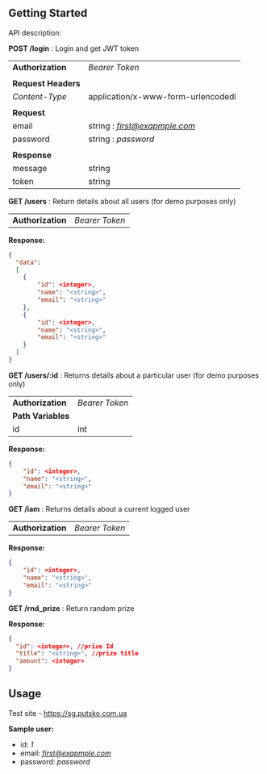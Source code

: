 <div id="top"></div>

## Getting Started

API description:

**POST /login** : Login and get JWT token

|  |                                    |
| :---         |:-----------------------------------|
| **Authorization**   | _Bearer Token_                     |
|  |                                    |
| **Request Headers** |                                    |
| _Content-Type_      | application/x-www-form-urlencodedl |
|  |                                    |
| **Request**         |                                    |
| email               | string : *first@exapmple.com*      |
| password               | string : *password*                |
|  |                                    |
| **Response**         |                                    |
| message               | string                             |
| token               | string                             |

**GET /users** : Return details about all users (for demo purposes only)

|  |                                    |
| :---         |:-----------------------------------|
| **Authorization**   | _Bearer Token_                     |

**Response:**
```json
{
  "data": 
  [
    {
        "id": <integer>,
        "name": "<string>",
        "email": "<string>"
    }, 
    {
        "id": <integer>,
        "name": "<string>",
        "email": "<string>"
    }
  ]
} 
```

**GET /users/:id** : Returns details about a particular user (for demo purposes only)

|  |                |
| :---         |:---------------|
| **Authorization**   | _Bearer Token_ |
| **Path Variables**   |                |
| id   | int            |

**Response:**
```json
{
    "id": <integer>,
    "name": "<string>",
    "email": "<string>"
} 
```

**GET /iam** : Returns details about a current logged user

|  |                |
| :---         |:---------------|
| **Authorization**   | _Bearer Token_ |

**Response:**
```json
{
    "id": <integer>,
    "name": "<string>",
    "email": "<string>"
} 
```

**GET /rnd_prize** : Return random prize

**Response:**
```json
{
  "id": <integer>, //prize Id
  "title": "<string>", //prize title
  "amount": <integer>
} 
```

## Usage

Test site - https://sg.putsko.com.ua

**Sample user:**
- id: *1*
- email: *first@exapmple.com*
- password: *password*
